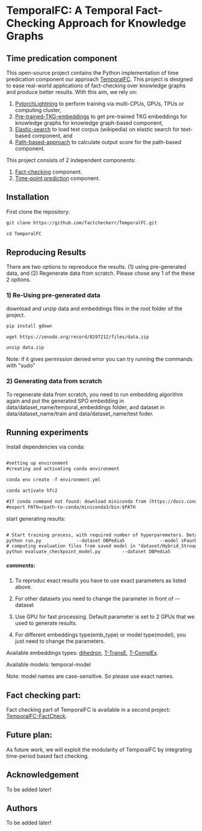 # TemporalFC: A Temporal Fact-Checking Approach for Knowledge Graphs
## Time predication component

This open-source project contains the Python implementation of time predication component our approach [TemporalFC](https://github.com/factcheckerr/TemporalFC). This project is designed to ease real-world applications of fact-checking over knowledge graphs and produce better results. With this aim, we rely on:

1. [PytorchLightning](https://www.pytorchlightning.ai/) to perform training via multi-CPUs, GPUs, TPUs or  computing cluster, 
2. [Pre-trained-TKG-embeddings](https://link.springer.com/chapter/10.1007/978-3-031-06981-9_15) to get pre-trained TKG embeddings for knowledge graphs for knowledge graph-based component, 
3. [Elastic-search](https://www.elastic.co/blog/loading-wikipedia) to load text corpus (wikipedia) on elastic search for text-based component, and
4. [Path-based-approach](https://github.com/dice-group/COPAAL/tree/develop) to calculate output score for the path-based component.

This project consists of 2 independent components:
1. [Fact-checking](https://github.com/dice-group/TemporalFC/tree/e1b92967b0a2608c2e089bd1a13f59420c491f9b/TemporalFC-FC-part) component.
2. [Time-point prediction](https://github.com/dice-group/TemporalFC) component.


## Installation
First clone the repository:
``` html
git clone https://github.com/factcheckerr/TemporalFC.git

cd TemporalFC
``` 

## Reproducing Results
There are two options to repreoduce the results. (1) using pre-generated data, and (2) Regenerate data from scratch.
Please chose any 1 of the these 2 options.

### 1) Re-Using pre-generated data
download and unzip data and embeddings files in the root folder of the project.

``` html
pip install gdown

wget https://zenodo.org/record/8197212/files/data.zip

unzip data.zip
``` 

Note: if it gives permission denied error you can try running the commands with "sudo"



### 2) Generating data from scratch
To regenerate data from scratch, you need to run embedding algorithm again and put the generated SPO embedding in data/dataset_name/temporal_embeddings folder, and dataset in data/dataset_name/train and data/dataset_name/test foder.


## Running experiments
Install dependencies via conda:
``` html

#setting up environment
#creating and activating conda environment

conda env create -f environment.yml

conda activate hfc2

#If conda command not found: download miniconda from (https://docs.conda.io/en/latest/miniconda.html#linux-installers) and set the path: 
#export PATH=/path-to-conda/miniconda3/bin:$PATH

```
start generating results:
``` html

# Start training process, with required number of hyperparemeters. Details about other hyperparameters is in main.py file.
python run.py             --dataset DBPedia5             --model sFourDETim             --rank 100             --regularizer N3             --reg 0.00000000001             --optimizer Adagrad             --max_epochs 500             --patience 15             --valid 10             --batch_size 100             --neg_sample_size -1             --init_size 0.001             --learning_rate 0.1             --gamma 0.0             --bias learn             --dtype single             --double_neg             --cuda_n 2             --dataset_type quintuple_Tim
# computing evaluation files from saved model in "dataset/Hybrid_Stroage" directory
python evaluate_checkpoint_model.py        --dataset DBPedia5             --model sFourDETim             --rank 100             --regularizer N3             --reg 0.00000000001             --optimizer Adagrad             --max_epochs 500             --patience 15             --valid 10             --batch_size 100             --neg_sample_size -1             --init_size 0.001             --learning_rate 0.1             --gamma 0.0             --bias learn             --dtype single             --double_neg             --cuda_n 2             --dataset_type quintuple_Tim
``` 

##### comments:
1. To reproduc exact results you have to use exact parameters as listed above.

2. For other datasets you need to change the parameter in front of --dataset

3. Use GPU for fast processing. Default parameter is set to 2 GPUs that we used to generate results.

4. For different embeddings type(emb_type) or model type(model), you just need to change the parameters. 

Available embeddings types:
[dihedron](https://link.springer.com/chapter/10.1007/978-3-031-06981-9_15), [T-TransE](https://aclanthology.org/C16-1161/), [T-ComplEx]().

Available models:
temporal-model

Note: model names are case-sensitive. So please use exact names.

## Fact checking part:
Fact checking part of TemporalFC is available in a second project: [TemporalFC-FactCheck](https://github.com/factcheckerr/TemporalFC-FC-part).  

## Future plan:
As future work, we will exploit the modularity of TemporalFC by integrating time-period based fact checking. 

## Acknowledgement 
To be added later!
## Authors
To be added later!






